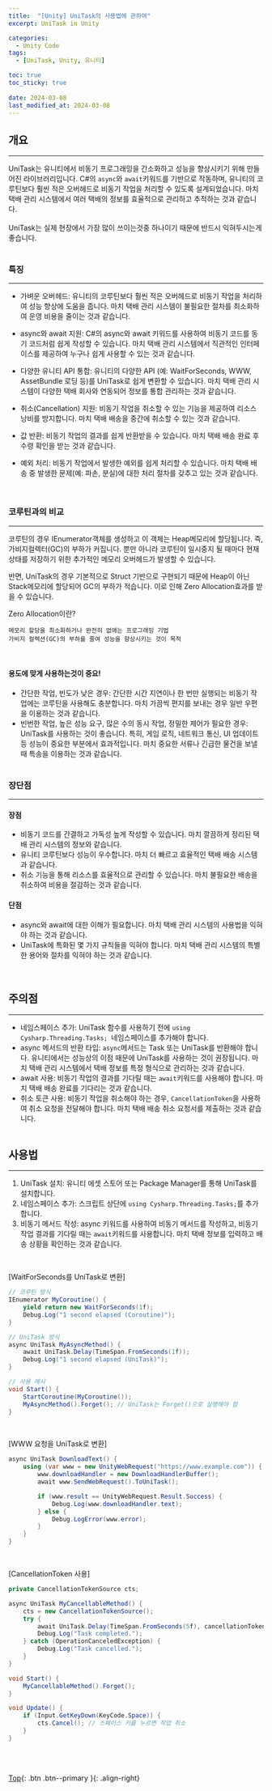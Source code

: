 ```yaml
---
title:  "[Unity] UniTask의 사용법에 관하여"
excerpt: UniTask in Unity

categories:
  - Unity Code
tags:
  - [UniTask, Unity, 유니티]

toc: true
toc_sticky: true
 
date: 2024-03-08
last_modified_at: 2024-03-08
---
```


## 개요
---
UniTask는 유니티에서 비동기 프로그래밍을 간소화하고 성능을 향상시키기 위해 만들어진 라이브러리입니다. C#의 ```async```와 ```await```키워드를 기반으로 작동하며, 유니티의 코루틴보다 훨씬 적은 오버헤드로 비동기 작업을 처리할 수 있도록 설계되었습니다. 마치 택배 관리 시스템에서 여러 택배의 정보를 효율적으로 관리하고 추적하는 것과 같습니다.<br><br>
UniTask는 실제 현장에서 가장 많이 쓰이는것중 하나이기 때문에 반드시 익혀두시는게 좋습니다.
<br><br>

### 특징
---
* 가벼운 오버헤드: 유니티의 코루틴보다 훨씬 적은 오버헤드로 비동기 작업을 처리하여 성능 향상에 도움을 줍니다. 마치 택배 관리 시스템이 불필요한 절차를 최소화하여 운영 비용을 줄이는 것과 같습니다.

* async와 await 지원: C#의 async와 await 키워드를 사용하여 비동기 코드를 동기 코드처럼 쉽게 작성할 수 있습니다. 마치 택배 관리 시스템에서 직관적인 인터페이스를 제공하여 누구나 쉽게 사용할 수 있는 것과 같습니다.

* 다양한 유니티 API 통합: 유니티의 다양한 API (예: WaitForSeconds, WWW, AssetBundle 로딩 등)를 UniTask로 쉽게 변환할 수 있습니다. 마치 택배 관리 시스템이 다양한 택배 회사와 연동되어 정보를 통합 관리하는 것과 같습니다.

* 취소(Cancellation) 지원: 비동기 작업을 취소할 수 있는 기능을 제공하여 리소스 낭비를 방지합니다. 마치 택배 배송을 중간에 취소할 수 있는 것과 같습니다.

* 값 반환: 비동기 작업의 결과를 쉽게 반환받을 수 있습니다. 마치 택배 배송 완료 후 수령 확인을 받는 것과 같습니다.

* 예외 처리: 비동기 작업에서 발생한 예외를 쉽게 처리할 수 있습니다. 마치 택배 배송 중 발생한 문제(예: 파손, 분실)에 대한 처리 절차를 갖추고 있는 것과 같습니다.

<br>

### 코루틴과의 비교
---

코루틴의 경우 IEnumerator객체를 생성하고 이 객체는 Heap메모리에 할당됩니다. 즉, 가비지컬렉터(GC)의 부하가 커집니다. 뿐만 아니라 코루틴이 일시중지 될 때마다 현재 상태를 저장하기 위한 추가적인 메모리 오버헤드가 발생할 수 있습니다.<br>

반면, UniTask의 경우 기본적으로 Struct 기반으로 구현되기 때문에 Heap이 아닌Stack메모리에 할당되어 GC의 부하가 적습니다. 이로 인해 Zero Allocation효과를 받을 수 있습니다.<br>

Zero Allocation이란?
```
메모리 할당을 최소화하거나 완전히 없애는 프로그래밍 기법
가비지 컬렉션(GC)의 부하를 줄여 성능을 향상시키는 것이 목적
```
<br>

#### 용도에 맞게 사용하는것이 중요!

* 간단한 작업, 빈도가 낮은 경우: 간단한 시간 지연이나 한 번만 실행되는 비동기 작업에는 코루틴을 사용해도 충분합니다. 마치 가끔씩 편지를 보내는 경우 일반 우편을 이용하는 것과 같습니다.
* 빈번한 작업, 높은 성능 요구, 많은 수의 동시 작업, 정밀한 제어가 필요한 경우: UniTask를 사용하는 것이 좋습니다. 특히, 게임 로직, 네트워크 통신, UI 업데이트 등 성능이 중요한 부분에서 효과적입니다. 마치 중요한 서류나 긴급한 물건을 보낼 때 특송을 이용하는 것과 같습니다.
<br><br>

### 장단점
---
#### 장점
* 비동기 코드를 간결하고 가독성 높게 작성할 수 있습니다. 마치 깔끔하게 정리된 택배 관리 시스템의 정보와 같습니다.
* 유니티 코루틴보다 성능이 우수합니다. 마치 더 빠르고 효율적인 택배 배송 시스템과 같습니다.
* 취소 기능을 통해 리소스를 효율적으로 관리할 수 있습니다. 마치 불필요한 배송을 취소하여 비용을 절감하는 것과 같습니다.

#### 단점
* async와 await에 대한 이해가 필요합니다. 마치 택배 관리 시스템의 사용법을 익혀야 하는 것과 같습니다.
* UniTask에 특화된 몇 가지 규칙들을 익혀야 합니다. 마치 택배 관리 시스템의 특별한 용어와 절차를 익혀야 하는 것과 같습니다.

<br>

## 주의점
---
* 네임스페이스 추가: UniTask 함수를 사용하기 전에 ```using Cysharp.Threading.Tasks; ```네임스페이스를 추가해야 합니다.
* async 메서드의 반환 타입: ```async```메서드는 Task 또는 UniTask를 반환해야 합니다. 유니티에서는 성능상의 이점 때문에 UniTask를 사용하는 것이 권장됩니다. 마치 택배 관리 시스템에서 택배 정보를 특정 형식으로 관리하는 것과 같습니다.
* await 사용: 비동기 작업의 결과를 기다릴 때는 ```await```키워드를 사용해야 합니다. 마치 택배 배송 완료를 기다리는 것과 같습니다.
* 취소 토큰 사용: 비동기 작업을 취소해야 하는 경우, ```CancellationToken```을 사용하여 취소 요청을 전달해야 합니다. 마치 택배 배송 취소 요청서를 제출하는 것과 같습니다.
<br><br>

## 사용법
---
1. UniTask 설치: 유니티 에셋 스토어 또는 Package Manager를 통해 UniTask를 설치합니다.
2. 네임스페이스 추가: 스크립트 상단에 ```using Cysharp.Threading.Tasks;```를 추가합니다.
3. 비동기 메서드 작성: async 키워드를 사용하여 비동기 메서드를 작성하고, 비동기 작업 결과를 기다릴 때는 ```await```키워드를 사용합니다. 마치 택배 정보를 입력하고 배송 상황을 확인하는 것과 같습니다.

<br>

[WaitForSeconds를 UniTask로 변환]
```c#
// 코루틴 방식
IEnumerator MyCoroutine() {
    yield return new WaitForSeconds(1f);
    Debug.Log("1 second elapsed (Coroutine)");
}

// UniTask 방식
async UniTask MyAsyncMethod() {
    await UniTask.Delay(TimeSpan.FromSeconds(1f));
    Debug.Log("1 second elapsed (UniTask)");
}

// 사용 예시
void Start() {
    StartCoroutine(MyCoroutine());
    MyAsyncMethod().Forget(); // UniTask는 Forget()으로 실행해야 함
}
```
<br>

[WWW 요청을 UniTask로 변환]
```c#
async UniTask DownloadText() {
    using (var www = new UnityWebRequest("https://www.example.com")) {
        www.downloadHandler = new DownloadHandlerBuffer();
        await www.SendWebRequest().ToUniTask();

        if (www.result == UnityWebRequest.Result.Success) {
            Debug.Log(www.downloadHandler.text);
        } else {
            Debug.LogError(www.error);
        }
    }
}
```
<br>

[CancellationToken 사용]
```c#
private CancellationTokenSource cts;

async UniTask MyCancellableMethod() {
    cts = new CancellationTokenSource();
    try {
        await UniTask.Delay(TimeSpan.FromSeconds(5f), cancellationToken: cts.Token);
        Debug.Log("Task completed.");
    } catch (OperationCanceledException) {
        Debug.Log("Task cancelled.");
    }
}

void Start() {
    MyCancellableMethod().Forget();
}

void Update() {
    if (Input.GetKeyDown(KeyCode.Space)) {
        cts.Cancel(); // 스페이스 키를 누르면 작업 취소
    }
}
```

<br><br>

[Top](#){: .btn .btn--primary }{: .align-right}